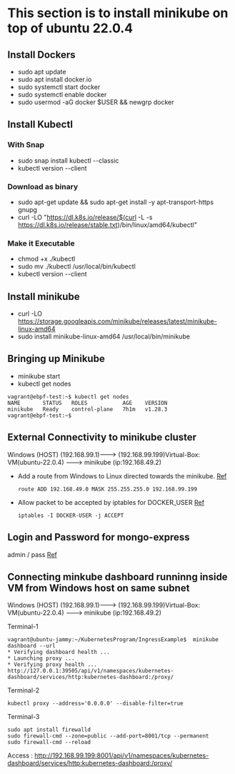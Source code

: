 # This section is to install minikube on top of ubuntu 22.0.4

## Install Dockers
* sudo apt update
* sudo apt install docker.io
* sudo systemctl start docker
* sudo systemctl enable docker
* sudo usermod -aG docker $USER && newgrp docker

## Install Kubectl
### With Snap
* sudo snap install kubectl --classic
* kubectl version --client

### Download as binary
* sudo apt-get update && sudo apt-get install -y apt-transport-https gnupg
* curl -LO "https://dl.k8s.io/release/$(curl -L -s https://dl.k8s.io/release/stable.txt)/bin/linux/amd64/kubectl"

### Make it Executable
* chmod +x ./kubectl
* sudo mv ./kubectl /usr/local/bin/kubectl
* kubectl version --client

## Install minikube
* curl -LO https://storage.googleapis.com/minikube/releases/latest/minikube-linux-amd64
* sudo install minikube-linux-amd64 /usr/local/bin/minikube

## Bringing up Minikube
* minikube start
* kubectl get nodes
```
vagrant@ebpf-test:~$ kubectl get nodes
NAME       STATUS   ROLES           AGE    VERSION
minikube   Ready    control-plane   7h1m   v1.28.3
vagrant@ebpf-test:~$
```

## External Connectivity to minikube cluster
Windows (HOST) (192.168.99.1)---> (192.168.99.199)Virtual-Box: VM(ubuntu-22.0.4) ---> minikube (ip:192.168.49.2)

* Add a route from  Windows to Linux directed towards the minikube. [Ref](https://www.youtube.com/watch?v=5z3uXrFxN1k)
  ``` 
  route ADD 192.168.49.0 MASK 255.255.255.0 192.168.99.199
  ```
* Allow packet to be accepted by iptables for DOCKER_USER [Ref](https://serverfault.com/questions/1005648/docker-changes-iptables-forward-policy-to-drop)
  ```
  iptables -I DOCKER-USER -j ACCEPT 
  ```

 ## Login and Password for mongo-express
 admin / pass [Ref](https://stackoverflow.com/questions/77559161/why-does-the-mongo-express-service-external-service-in-my-browser-require-a-user#:~:text=You%20need%20to%20enter%20credentials,in%20mongo%2Dexpress%20documentation%20here.)

## Connecting minkube dashboard runninng inside VM from Windows host on same subnet
Windows (HOST) (192.168.99.1)---> (192.168.99.199)Virtual-Box: VM(ubuntu-22.0.4) ---> minikube (ip:192.168.49.2)

Terminal-1
```
vagrant@ubuntu-jammy:~/KubernetesProgram/IngressExample$  minikube dashboard --url
* Verifying dashboard health ...
* Launching proxy ...
* Verifying proxy health ...
http://127.0.0.1:39505/api/v1/namespaces/kubernetes-dashboard/services/http:kubernetes-dashboard:/proxy/
```
Terminal-2
```
kubectl proxy --address='0.0.0.0' --disable-filter=true
```

Terminal-3
```
sudo apt install firewalld
sudo firewall-cmd --zone=public --add-port=8001/tcp --permanent
sudo firewall-cmd --reload
```

Access : 
http://192.168.99.199:8001/api/v1/namespaces/kubernetes-dashboard/services/http:kubernetes-dashboard:/proxy/
